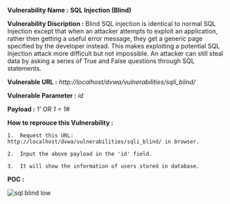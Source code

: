 **Vulnerability Name :** **SQL Injection (Blind)**

**Vulnerability Discription :** Blind SQL injection is identical to normal SQL Injection except that when an attacker attempts to exploit an application, rather then getting a useful error message, they get a generic page specified by the developer instead. This makes exploiting a potential SQL Injection attack more difficult but not impossible. An attacker can still steal data by asking a series of True and False questions through SQL statements.

**Vulnerable URL :** *http://localhost/dvwa/vulnerabilities/sqli_blind/*

**Vulnerable Parameter :** *id*

**Payload :** *1' OR 1 = 1#*

**How to reprouce this Vulnerability :**

    1.  Request this URL: http://localhost/dvwa/vulnerabilities/sqli_blind/ in browser.
        
    2.  Input the above payload in the 'id' field.
    
    3.  It will show the information of users stored in database.
    
**POC :**
   
   ![sql blind low](https://user-images.githubusercontent.com/36234942/61800591-ec7def80-ae4a-11e9-8c1c-e75e698e7265.PNG)
